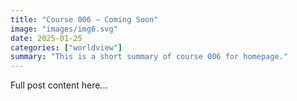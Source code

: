 ```yaml
---
title: "Course 006 — Coming Soon"
image: "images/img6.svg"
date: 2025-01-25
categories: ["worldview"]
summary: "This is a short summary of course 006 for homepage."
---
```


Full post content here...
